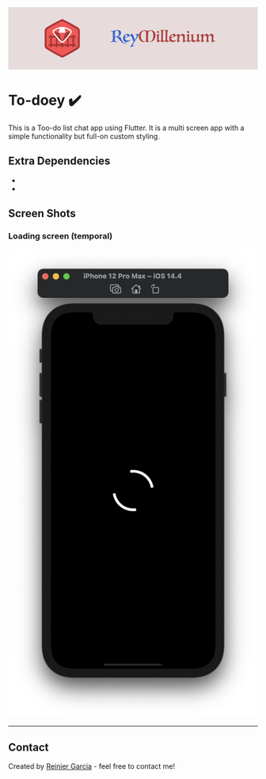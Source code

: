 ![Rey Millenium Banner](https://github.com/reymillenium/images/blob/master/reymillenium_banner_800x200.png)

# To-doey ✔️

This is a Too-do list chat app using Flutter. It is a multi screen app with a simple functionality but full-on custom styling.

## Extra Dependencies

- 
- 

  
## Screen Shots

### Loading screen (temporal)
![Welcome screen](https://github.com/reymillenium/images/blob/master/my_projects/16_BitCoinTicker/loading_screen.png)


***
## Contact
Created by [Reinier Garcia](https://reiniergarcia.dev/) - feel free to contact me!
